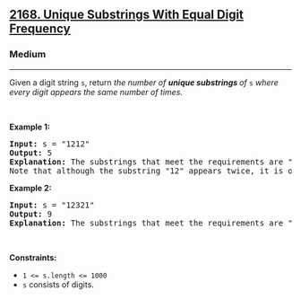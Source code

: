 <h2><a href="https://leetcode.com/problems/unique-substrings-with-equal-digit-frequency/">2168. Unique Substrings With Equal Digit Frequency</a></h2><h3>Medium</h3><hr><div style="user-select: auto;">Given a digit string <code style="user-select: auto;">s</code>, return <em style="user-select: auto;">the number of <strong style="user-select: auto;">unique substrings </strong>of </em><code style="user-select: auto;">s</code><em style="user-select: auto;"> where every digit appears the same number of times.</em>
<p style="user-select: auto;">&nbsp;</p>
<p style="user-select: auto;"><strong style="user-select: auto;">Example 1:</strong></p>

<pre style="user-select: auto;"><strong style="user-select: auto;">Input:</strong> s = "1212"
<strong style="user-select: auto;">Output:</strong> 5
<strong style="user-select: auto;">Explanation:</strong> The substrings that meet the requirements are "1", "2", "12", "21", "1212".
Note that although the substring "12" appears twice, it is only counted once.
</pre>

<p style="user-select: auto;"><strong style="user-select: auto;">Example 2:</strong></p>

<pre style="user-select: auto;"><strong style="user-select: auto;">Input:</strong> s = "12321"
<strong style="user-select: auto;">Output:</strong> 9
<strong style="user-select: auto;">Explanation:</strong> The substrings that meet the requirements are "1", "2", "3", "12", "23", "32", "21", "123", "321".
</pre>

<p style="user-select: auto;">&nbsp;</p>
<p style="user-select: auto;"><strong style="user-select: auto;">Constraints:</strong></p>

<ul style="user-select: auto;">
	<li style="user-select: auto;"><code style="user-select: auto;">1 &lt;= s.length &lt;= 1000</code></li>
	<li style="user-select: auto;"><code style="user-select: auto;">s</code> consists of digits.</li>
</ul>
</div>